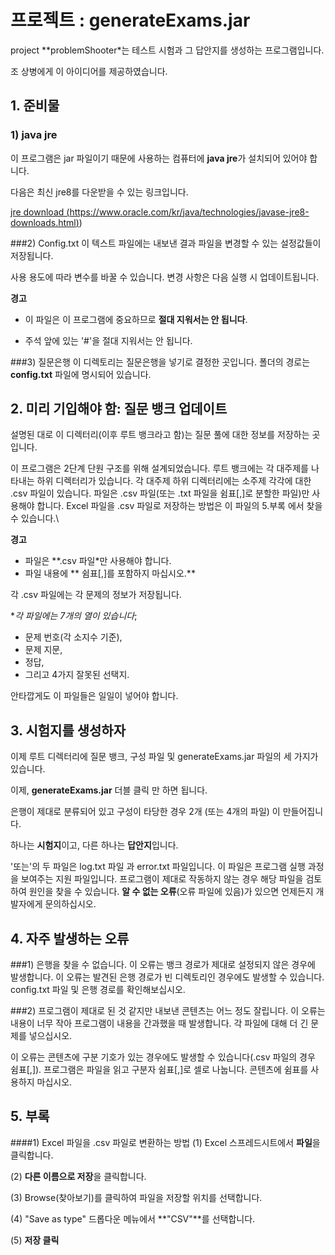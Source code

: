 # 프로젝트 : generateExams.jar
project **problemShooter*는 테스트 시험과 그 답안지를 생성하는 프로그램입니다.

조 상병에게 이 아이디어를 제공하였습니다.

## 1. 준비물
### 1) java jre
이 프로그램은 jar 파일이기 때문에 사용하는 컴퓨터에 **java jre**가 설치되어 있어야 합니다.

다음은 최신 jre8를 다운받을 수 있는 링크입니다.

[jre download (https://www.oracle.com/kr/java/technologies/javase-jre8-downloads.html)](https://www.oracle.com/kr/java/technologies/javase-jre8-downloads.html))

###2) Config.txt
이 텍스트 파일에는 내보낸 결과 파일을 변경할 수 있는 설정값들이 저장됩니다.

사용 용도에 따라 변수를 바꿀 수 있습니다. 변경 사항은 다음 실행 시 업데이트됩니다.

**경고**

* 이 파일은 이 프로그램에 중요하므로 **절대 지워서는 안 됩니다**.

* 주석 앞에 있는 '#'을 절대 지워서는 안 됩니다.


###3) 질문은행
이 디렉토리는 질문은행을 넣기로 결정한 곳입니다. 폴더의 경로는 **config.txt** 파일에 명시되어 있습니다.

## 2. 미리 기입해야 함: 질문 뱅크 업데이트
설명된 대로 이 디렉터리(이후 루트 뱅크라고 함)는 질문 풀에 대한 정보를 저장하는 곳입니다.

이 프로그램은 2단계 단원 구조를 위해 설계되었습니다. 루트 뱅크에는 각 대주제를 나타내는 하위 디렉터리가 있습니다. 각 대주제 하위 디렉터리에는 소주제 각각에 대한 .csv 파일이 있습니다. 파일은 .csv 파일(또는 .txt 파일을 쉼표[,]로 분할한 파일)만 사용해야 합니다. Excel 파일을 .csv 파일로 저장하는 방법은 이 파일의 5.부록 에서 찾을 수 있습니다.\

**경고**

* 파일은 **.csv 파일*만 사용해야 합니다.
* 파일 내용에 ** 쉼표[,]를 포함하지 마십시오.**

각 .csv 파일에는 각 문제의 정보가 저장됩니다.

**각 파일에는 7개의 열이 있습니다*;
- 문제 번호(각 소지수 기준),
- 문제 지문,
- 정답,
- 그리고 4가지 잘못된 선택지.

안타깝게도 이 파일들은 일일이 넣어야 합니다.

## 3. 시험지를 생성하자
이제 루트 디렉터리에 질문 뱅크, 구성 파일 및 generateExams.jar 파일의 세 가지가 있습니다.

이제, **generateExams.jar** 더블 클릭 만 하면 됩니다.

은행이 제대로 분류되어 있고 구성이 타당한 경우 2개 (또는 4개의 파일) 이 만들어집니다.

하나는 **시험지**이고, 다른 하나는 **답안지**입니다.

'또는'의 두 파일은 log.txt 파일 과 error.txt 파일입니다. 이 파일은 프로그램 실행 과정을 보여주는 지원 파일입니다. 프로그램이 제대로 작동하지 않는 경우 해당 파일을 검토하여 원인을 찾을 수 있습니다. **알 수 없는 오류**(오류 파일에 있음)가 있으면 언제든지 개발자에게 문의하십시오.

## 4. 자주 발생하는 오류
###1) 은행을 찾을 수 없습니다.
이 오류는 뱅크 경로가 제대로 설정되지 않은 경우에 발생합니다. 이 오류는 발견된 은행 경로가 빈 디렉토리인 경우에도 발생할 수 있습니다. config.txt 파일 및 은행 경로를 확인해보십시오.

###2) 프로그램이 제대로 된 것 같지만 내보낸 콘텐츠는 어느 정도 잘립니다.
이 오류는 내용이 너무 작아 프로그램이 내용을 간과했을 때 발생합니다. 각 파일에 대해 더 긴 문제를 넣으십시오.

이 오류는 콘텐츠에 구분 기호가 있는 경우에도 발생할 수 있습니다(.csv 파일의 경우 쉼표[,]). 프로그램은 파일을 읽고 구분자 쉼표[,]로 셀로 나눕니다. 콘텐츠에 쉼표를 사용하지 마십시오.

## 5. 부록
####1) Excel 파일을 .csv 파일로 변환하는 방법
(1) Excel 스프레드시트에서 **파일**을 클릭합니다.

(2) **다른 이름으로 저장**을 클릭합니다.

(3) Browse(찾아보기)를 클릭하여 파일을 저장할 위치를 선택합니다.

(4) "Save as type" 드롭다운 메뉴에서 **"CSV"**를 선택합니다.

(5) **저장 클릭**
